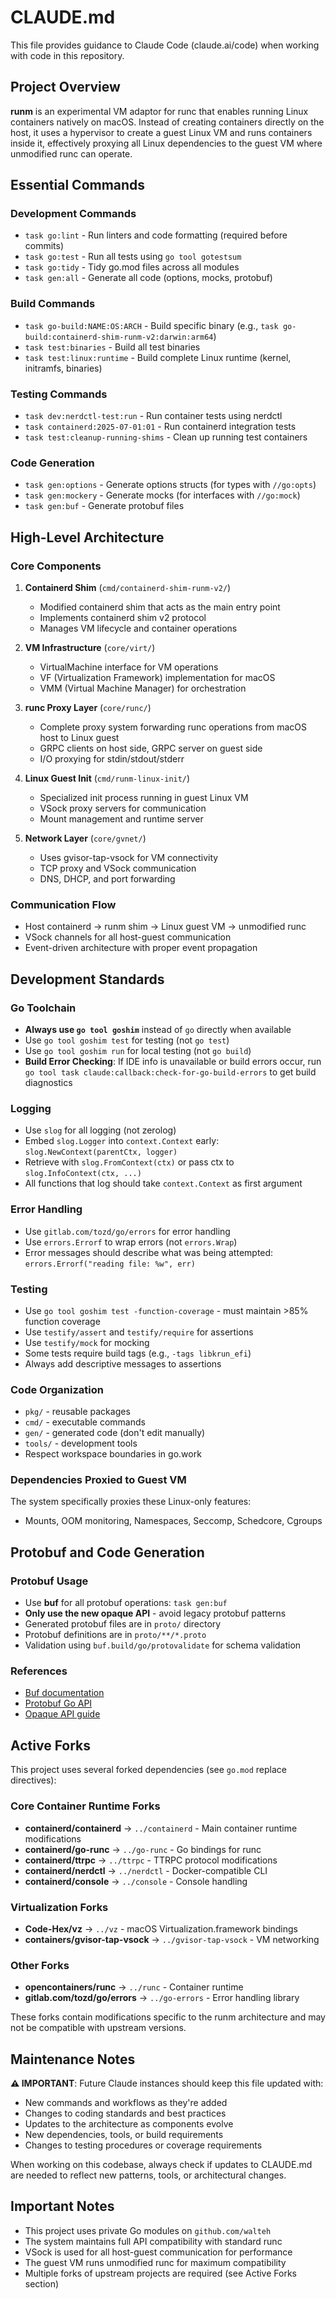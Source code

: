 # CLAUDE.md

This file provides guidance to Claude Code (claude.ai/code) when working with code in this repository.

## Project Overview

**runm** is an experimental VM adaptor for runc that enables running Linux containers natively on macOS. Instead of creating containers directly on the host, it uses a hypervisor to create a guest Linux VM and runs containers inside it, effectively proxying all Linux dependencies to the guest VM where unmodified runc can operate.

## Essential Commands

### Development Commands
- `task go:lint` - Run linters and code formatting (required before commits)
- `task go:test` - Run all tests using `go tool gotestsum`
- `task go:tidy` - Tidy go.mod files across all modules
- `task gen:all` - Generate all code (options, mocks, protobuf)

### Build Commands
- `task go-build:NAME:OS:ARCH` - Build specific binary (e.g., `task go-build:containerd-shim-runm-v2:darwin:arm64`)
- `task test:binaries` - Build all test binaries
- `task test:linux:runtime` - Build complete Linux runtime (kernel, initramfs, binaries)

### Testing Commands
- `task dev:nerdctl-test:run` - Run container tests using nerdctl
- `task containerd:2025-07-01:01` - Run containerd integration tests
- `task test:cleanup-running-shims` - Clean up running test containers

### Code Generation
- `task gen:options` - Generate options structs (for types with `//go:opts`)
- `task gen:mockery` - Generate mocks (for interfaces with `//go:mock`)
- `task gen:buf` - Generate protobuf files

## High-Level Architecture

### Core Components

1. **Containerd Shim** (`cmd/containerd-shim-runm-v2/`)
   - Modified containerd shim that acts as the main entry point
   - Implements containerd shim v2 protocol
   - Manages VM lifecycle and container operations

2. **VM Infrastructure** (`core/virt/`)
   - VirtualMachine interface for VM operations
   - VF (Virtualization Framework) implementation for macOS
   - VMM (Virtual Machine Manager) for orchestration

3. **runc Proxy Layer** (`core/runc/`)
   - Complete proxy system forwarding runc operations from macOS host to Linux guest
   - GRPC clients on host side, GRPC server on guest side
   - I/O proxying for stdin/stdout/stderr

4. **Linux Guest Init** (`cmd/runm-linux-init/`)
   - Specialized init process running in guest Linux VM
   - VSock proxy servers for communication
   - Mount management and runtime server

5. **Network Layer** (`core/gvnet/`)
   - Uses gvisor-tap-vsock for VM connectivity
   - TCP proxy and VSock communication
   - DNS, DHCP, and port forwarding

### Communication Flow
- Host containerd → runm shim → Linux guest VM → unmodified runc
- VSock channels for all host-guest communication
- Event-driven architecture with proper event propagation

## Development Standards

### Go Toolchain
- **Always use `go tool goshim`** instead of `go` directly when available
- Use `go tool goshim test` for testing (not `go test`)
- Use `go tool goshim run` for local testing (not `go build`)
- **Build Error Checking**: If IDE info is unavailable or build errors occur, run `go tool task claude:callback:check-for-go-build-errors` to get build diagnostics

### Logging
- Use `slog` for all logging (not zerolog)
- Embed `slog.Logger` into `context.Context` early: `slog.NewContext(parentCtx, logger)`
- Retrieve with `slog.FromContext(ctx)` or pass ctx to `slog.InfoContext(ctx, ...)`
- All functions that log should take `context.Context` as first argument

### Error Handling
- Use `gitlab.com/tozd/go/errors` for error handling
- Use `errors.Errorf` to wrap errors (not `errors.Wrap`)
- Error messages should describe what was being attempted: `errors.Errorf("reading file: %w", err)`

### Testing
- Use `go tool goshim test -function-coverage` - must maintain >85% function coverage
- Use `testify/assert` and `testify/require` for assertions
- Use `testify/mock` for mocking
- Some tests require build tags (e.g., `-tags libkrun_efi`)
- Always add descriptive messages to assertions

### Code Organization
- `pkg/` - reusable packages
- `cmd/` - executable commands  
- `gen/` - generated code (don't edit manually)
- `tools/` - development tools
- Respect workspace boundaries in go.work

### Dependencies Proxied to Guest VM
The system specifically proxies these Linux-only features:
- Mounts, OOM monitoring, Namespaces, Seccomp, Schedcore, Cgroups

## Protobuf and Code Generation

### Protobuf Usage
- Use **buf** for all protobuf operations: `task gen:buf`
- **Only use the new opaque API** - avoid legacy protobuf patterns
- Generated protobuf files are in `proto/` directory
- Protobuf definitions are in `proto/**/*.proto`
- Validation using `buf.build/go/protovalidate` for schema validation

### References
- [Buf documentation](https://buf.build/docs/)
- [Protobuf Go API](https://protobuf.dev/reference/go/go-generated/)
- [Opaque API guide](https://protobuf.dev/reference/go/opaque/)

## Active Forks

This project uses several forked dependencies (see `go.mod` replace directives):

### Core Container Runtime Forks
- **containerd/containerd** → `../containerd` - Main container runtime modifications
- **containerd/go-runc** → `../go-runc` - Go bindings for runc
- **containerd/ttrpc** → `../ttrpc` - TTRPC protocol modifications
- **containerd/nerdctl** → `../nerdctl` - Docker-compatible CLI
- **containerd/console** → `../console` - Console handling

### Virtualization Forks
- **Code-Hex/vz** → `../vz` - macOS Virtualization.framework bindings
- **containers/gvisor-tap-vsock** → `../gvisor-tap-vsock` - VM networking

### Other Forks
- **opencontainers/runc** → `../runc` - Container runtime
- **gitlab.com/tozd/go/errors** → `../go-errors` - Error handling library

These forks contain modifications specific to the runm architecture and may not be compatible with upstream versions.

## Maintenance Notes

**⚠️ IMPORTANT**: Future Claude instances should keep this file updated with:
- New commands and workflows as they're added
- Changes to coding standards and best practices
- Updates to the architecture as components evolve
- New dependencies, tools, or build requirements
- Changes to testing procedures or coverage requirements

When working on this codebase, always check if updates to CLAUDE.md are needed to reflect new patterns, tools, or architectural changes.

## Important Notes

- This project uses private Go modules on `github.com/walteh`
- The system maintains full API compatibility with standard runc
- VSock is used for all host-guest communication for performance
- The guest VM runs unmodified runc for maximum compatibility
- Multiple forks of upstream projects are required (see Active Forks section)